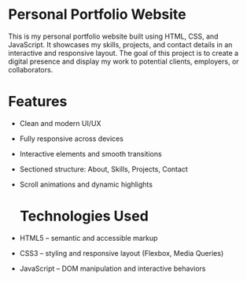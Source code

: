 # Personal Portfolio Website
This is my personal portfolio website built using HTML, CSS, and JavaScript. It showcases my skills, projects, and contact details in an interactive and responsive layout. The goal of this project is to create a digital presence and display my work to potential clients, employers, or collaborators.

# Features

* Clean and modern UI/UX

 * Fully responsive across devices

* Interactive elements and smooth transitions

* Sectioned structure: About, Skills, Projects, Contact

* Scroll animations and dynamic highlights

  # Technologies Used
  
* HTML5 – semantic and accessible markup

* CSS3 – styling and responsive layout (Flexbox, Media Queries)

* JavaScript – DOM manipulation and interactive behaviors


